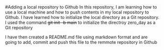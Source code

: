 #Adding a local repository to Github
In this repository, I am learning how to use a local machine and how to push contents in my local repository to Github.
I have learned how to initialize the local directory as a Git repository.
I used the command ~~git init -b main~~ to initialize the directroy zero_day as a Git repository

I have then created a README.md file using markdown format and are going to add, commit and push this file to the remmote repository in Github 
